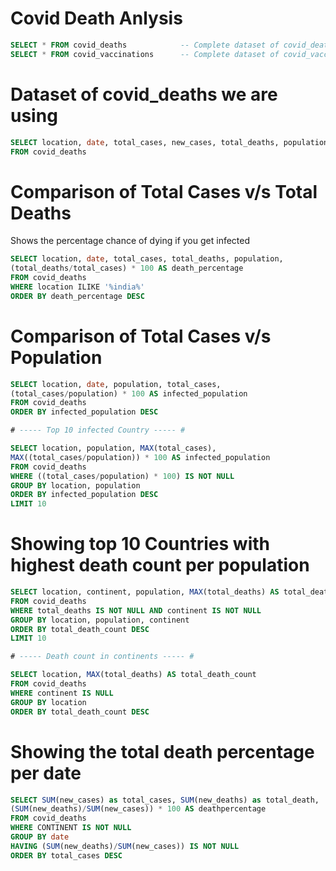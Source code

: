# Covid Death Anlysis
```sql
SELECT * FROM covid_deaths            -- Complete dataset of covid_deaths
SELECT * FROM covid_vaccinations      -- Complete dataset of covid_vaccinations
```
# Dataset of covid_deaths we are using
```sql
SELECT location, date, total_cases, new_cases, total_deaths, population 
FROM covid_deaths
```
# Comparison of Total Cases v/s Total Deaths
Shows the percentage chance of dying if you get infected
```sql
SELECT location, date, total_cases, total_deaths, population, 
(total_deaths/total_cases) * 100 AS death_percentage
FROM covid_deaths
WHERE location ILIKE '%india%'
ORDER BY death_percentage DESC
```
# Comparison of Total Cases v/s Population
```sql
SELECT location, date, population, total_cases, 
(total_cases/population) * 100 AS infected_population
FROM covid_deaths
ORDER BY infected_population DESC

# ----- Top 10 infected Country ----- #

SELECT location, population, MAX(total_cases), 
MAX((total_cases/population)) * 100 AS infected_population
FROM covid_deaths
WHERE ((total_cases/population) * 100) IS NOT NULL
GROUP BY location, population
ORDER BY infected_population DESC
LIMIT 10
```
# Showing top 10 Countries with highest death count per population
```sql
SELECT location, continent, population, MAX(total_deaths) AS total_death_count
FROM covid_deaths
WHERE total_deaths IS NOT NULL AND continent IS NOT NULL
GROUP BY location, population, continent
ORDER BY total_death_count DESC
LIMIT 10

# ----- Death count in continents ----- #

SELECT location, MAX(total_deaths) AS total_death_count
FROM covid_deaths
WHERE continent IS NULL
GROUP BY location
ORDER BY total_death_count DESC
```
# Showing the total death percentage per date
```sql
SELECT SUM(new_cases) as total_cases, SUM(new_deaths) as total_death,
(SUM(new_deaths)/SUM(new_cases)) * 100 AS deathpercentage
FROM covid_deaths
WHERE CONTINENT IS NOT NULL
GROUP BY date
HAVING (SUM(new_deaths)/SUM(new_cases)) IS NOT NULL
ORDER BY total_cases DESC
```

```sql

```

```sql

```

```sql

```

```sql

```
